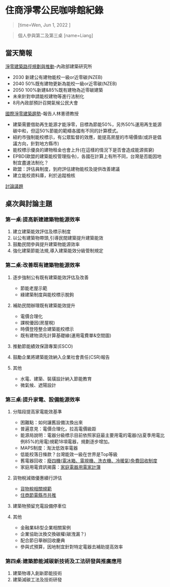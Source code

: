 # 住商淨零公民咖啡館紀錄
> [time=Wen, Jun 1, 2022 ]

> 個人參與第二及第三桌
> [name=Liang]

## 當天簡報
[淨零建築路徑規劃與推動](https://drive.google.com/file/d/1SNL13N3UDKpmGb389u39sh_PjlNoAQca/view?usp=sharing)-內政部建築研究所
* 2030 新建公有建物能校一級or近零碳(NZEB)
* 2040 50%既有建物更新為能校一級or近零碳(NZEB)
* 2050 100%新建&85%既有建物為近零碳建築
* 未來針對申請能校建物等進行法制化
* 8月內政部預計召開氣候公民大會
 
[國際淨零建築趨勢](https://drive.google.com/file/d/1vBvZc4sAXgDDYwjJnUnl6tkICb7KL9ly/view?usp=sharing)-報告人林憲德教授
* 建築需要借助再生能源才能淨零，目標為節能50%，另外50%運用再生能源碳中和，但這50%節能的範疇各國有不同的計算模式。
* 紐約市強制能校標示，有公眾監督的效應，能提高房屋的市場價值(或許是倡議方向，針對地方縣市)
* 能校標示優良的建物租金也會上升(在這樣的情況下是否會造成能源貧窮)
* EPBD(歐盟的建築能校管理指令)，各國在計算上有所不同，台灣是否能因地制宜盡速法制化？
* 歐盟：評估員制度，到府評估建物能校及提供改善建議
* 建立能校資料庫，利於追蹤檢核

[討論議題](https://drive.google.com/file/d/1P4wrqsXNKIRxi3unS-g5p4VQyUDE2CxC/view?usp=sharing)


## 桌次與討論主題
### 第一桌:提高新建建築物能源效率
1. 建立建築能效評估及標示制度
1. 以公有建築物帶頭,引導民間建築提升建築能效
1. 鼓勵民間參與提升建築物能源效率
1. 強化建築節能法規,導入建築能效分級管制規定

### 第二桌:改善既有建築物能源效率 
1. 逐步強制公有既有建築能效評估及改善
    * 節能老屋示範
    * 綠建築制度與能校標示脫鉤
    
3. 補助民間辦理既有建築能效提升
    * 電價合理化
    * 課稅優因(房屋稅)
    * 時價登陸整合建築能校標示
    * 既有建物須先計算基礎線(運用電費單&空間圖)
5. 推動節能績效保證專案(ESCO)
6. 鼓勵企業將建築能效納入企業社會責任(CSR)報告
7. 其他
    * 水電、建築、裝璜設計納入節能教育
    * 微氣候、遮陽設計

### 第三桌:提升家電、設備能源效率
1. 分階段提高家電能效基準
    * 困難點：如何讓舊設備汰換出來
    * 普遍意見：電價合理化，拉高電價級距
    * 能源局說明：電器分級標示目前依照家庭最主要用電的電器(佔夏季用電比例85%的用電)規範18項電器，規劃逐步增加。
    * MAPS制度：淘汰低效率電器
    * 低能校落日條款？台灣能效一級在世界是Top等級
    * 舊電器回收：[廢四機(電冰箱、電視機、洗衣機、冷暖氣)免費回收制度](https://www.cool3c.com/article/159317)
    * 家庭用電資訊揭露：[家庭電器用電家計簿](https://saving.energypark.org.tw/)
    
3. 貨物稅減徵優惠續行評估
    * [貨物稅相關規範](www.etax.nat.gov.tw/etwmain/tax-info/purchase-energy-saving-appliance-reduced-commodity-tax-refund-area/regulation/QegZmYp)
    * [住商節電縣市共推](https://https://www.moeaboe.gov.tw/ECW/populace/Law/Content.aspx?menu_id=5500)
5. 建築物預留充電設備停車位
6. 其他
    * 金融業&B型企業相關案例
    * 企業協助汰換交換碳權(碳洩漏？)
    * 配合節日舉辦回收慶典
    * 參與式預算，因地制宜針對特定電器去補助提高效率

### 第四桌:建築節能減碳新技術及工法研發與推廣應用
1. 建築物導入創新節能技術
1. 建築減碳工法及技術研發